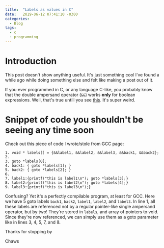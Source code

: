 ```yaml
---
title:  "Labels as values in C"
date:   2019-06-12 07:41:10 -0300
categories:
  - Blog
tags:
  - c
  - programming
---
```


# Introduction

This post doesn't show anything useful. It's just something cool I've found a while ago while doing something else and felt like making a post out of it.

If you ever programmed in C, or any language C-like, you probably know that the double ampersand operator (`&&`) works **only** for boolean expressions. Well, that's true untill you see [this](https://gcc.gnu.org/onlinedocs/gcc/Labels-as-Values.html). It's super weird.

# Snippet of code you shouldn't be seeing any time soon

Check out this piece of code I wrote/stole from GCC page:

    1. void * labels[] = {&&label1, &&label2, &&label3, &&back1, &&back2};
    2.
    3. goto *labels[0];
    4. back1: { goto *labels[1]; }
    5. back2: { goto *labels[2]; }
    6. 
    7. label1:{printf("this is label1\n"); goto *labels[3];}
    8. label2:{printf("this is label2\n"); goto *labels[4];}
    9. label3:{printf("this is label3\n");}

Confusing? Yet it's a perfectly compilable program, at least for GCC. Here we have 5 goto labels `back1`, `back2`, `label1`, `label2`, and `label3`. In line 1, all these labels are referenced not by a regular pointer-like single ampersand operator, but by two! They're stored in `labels`, and array of pointers to void. Since they're now referenced, we can simply use them as a goto parameter like in lines 3, 4, 5, 7, and 8.

Thanks for stopping by

Chaws
